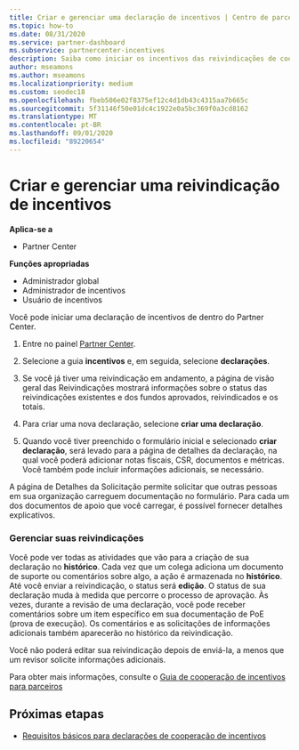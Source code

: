 ```yaml
---
title: Criar e gerenciar uma declaração de incentivos | Centro de parceiros
ms.topic: how-to
ms.date: 08/31/2020
ms.service: partner-dashboard
ms.subservice: partnercenter-incentives
description: Saiba como iniciar os incentivos das reivindicações de cooperação do Partner Center. Você pode ver todas as atividades da sua reivindicação no Histórico.
author: mseamons
ms.author: mseamons
ms.localizationpriority: medium
ms.custom: seodec18
ms.openlocfilehash: fbeb506e02f8375ef12c4d1db43c4315aa7b665c
ms.sourcegitcommit: 5f31146f50e01dc4c1922e0a5bc369f0a3cd8162
ms.translationtype: MT
ms.contentlocale: pt-BR
ms.lasthandoff: 09/01/2020
ms.locfileid: "89220654"
---
```

# <a name="create-and-manage-an-incentives-claim"></a>Criar e gerenciar uma reivindicação de incentivos

**Aplica-se a**
- Partner Center

**Funções apropriadas**

- Administrador global
- Administrador de incentivos
- Usuário de incentivos

Você pode iniciar uma declaração de incentivos de dentro do Partner Center.

1. Entre no painel [Partner Center](https://partner.microsoft.com/dashboard/).

2. Selecione a guia **incentivos** e, em seguida, selecione **declarações**.

3. Se você já tiver uma reivindicação em andamento, a página de visão geral das Reivindicações mostrará informações sobre o status das reivindicações existentes e dos fundos aprovados, reivindicados e os totais.

4. Para criar uma nova declaração, selecione **criar uma declaração**.

5. Quando você tiver preenchido o formulário inicial e selecionado **criar declaração**, será levado para a página de detalhes da declaração, na qual você poderá adicionar notas fiscais, CSR, documentos e métricas. Você também pode incluir informações adicionais, se necessário.

A página de Detalhes da Solicitação permite solicitar que outras pessoas em sua organização carreguem documentação no formulário. Para cada um dos documentos de apoio que você carregar, é possível fornecer detalhes explicativos. 

### <a name="manage-your-claims"></a>Gerenciar suas reivindicações

Você pode ver todas as atividades que vão para a criação de sua declaração no **histórico**. Cada vez que um colega adiciona um documento de suporte ou comentários sobre algo, a ação é armazenada no **histórico**. Até você enviar a reivindicação, o status será **edição**. O status de sua declaração muda à medida que percorre o processo de aprovação. Às vezes, durante a revisão de uma declaração, você pode receber comentários sobre um item específico em sua documentação de PoE (prova de execução). Os comentários e as solicitações de informações adicionais também aparecerão no histórico da reivindicação.

Você não poderá editar sua reivindicação depois de enviá-la, a menos que um revisor solicite informações adicionais.

Para obter mais informações, consulte o [Guia de cooperação de incentivos para parceiros](https://assets.microsoft.com/coop-guidebook.pdf)

## <a name="next-steps"></a>Próximas etapas

- [Requisitos básicos para declarações de cooperação de incentivos](core-requirements.md)
